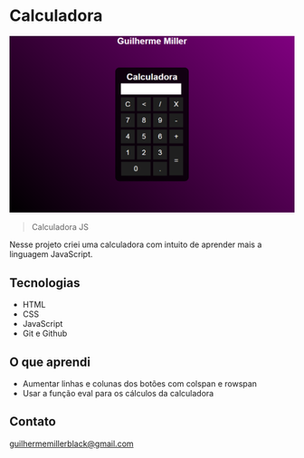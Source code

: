 # Calculadora

![preview](preview.png)

> Calculadora JS

Nesse projeto criei uma calculadora com intuito de aprender mais a linguagem JavaScript.


## Tecnologias

- HTML
- CSS
- JavaScript
- Git e Github

## O que aprendi

- Aumentar linhas e colunas dos botões com colspan e rowspan
- Usar a função eval para os cálculos da calculadora


## Contato

guilhermemillerblack@gmail.com